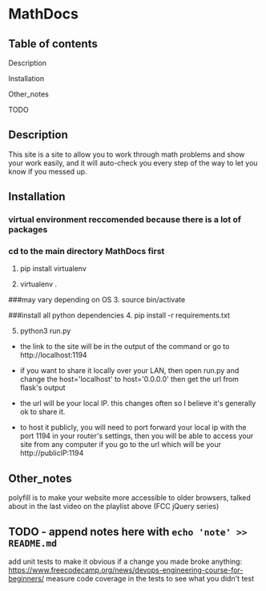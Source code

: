 # MathDocs

## Table of contents
 Description
 
 Installation
 
 Other_notes
 
 TODO


## Description
This site is a site to allow you to work through math problems and show your work easily, and it will auto-check you every step of the way to let you know if you messed up.

## Installation
### virtual environment reccomended because there is a lot of packages
### cd to the main directory MathDocs first

1. pip install virtualenv

2. virtualenv .

###may vary depending on OS
3. source bin/activate

###install all python dependencies
4. pip install -r requirements.txt

5. python3 run.py

- the link to the site will be in the output of the command or go to http://localhost:1194
- if you want to share it locally over your LAN, then open run.py and change the host='localhost' to host='0.0.0.0' then get the url from flask's output
- the url will be your local IP. this changes often so I believe it's generally ok to share it.


- to host it publicly, you will need to port forward your local ip with the port 1194 in your router's settings, then you will be able to access your site from any computer if you go to the url which will be your http://publicIP:1194


## Other_notes
polyfill is to make your website more accessible to older browsers, talked about in the last video on the playlist above (FCC jQuery series)


## TODO - append notes here with `echo 'note' >> README.md`

add unit tests to make it obvious if a change you made broke anything: https://www.freecodecamp.org/news/devops-engineering-course-for-beginners/
measure code coverage in the tests to see what you didn't test
